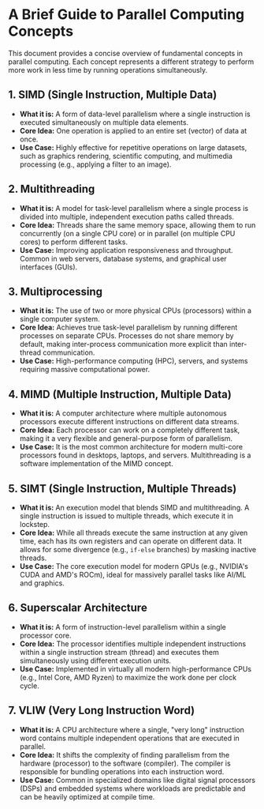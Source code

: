 # A Brief Guide to Parallel Computing Concepts

This document provides a concise overview of fundamental concepts in parallel computing. Each concept represents a different strategy to perform more work in less time by running operations simultaneously.

## 1. SIMD (Single Instruction, Multiple Data)

- **What it is:** A form of data-level parallelism where a single instruction is executed simultaneously on multiple data elements.
- **Core Idea:** One operation is applied to an entire set (vector) of data at once.
- **Use Case:** Highly effective for repetitive operations on large datasets, such as graphics rendering, scientific computing, and multimedia processing (e.g., applying a filter to an image).

## 2. Multithreading

- **What it is:** A model for task-level parallelism where a single process is divided into multiple, independent execution paths called threads.
- **Core Idea:** Threads share the same memory space, allowing them to run concurrently (on a single CPU core) or in parallel (on multiple CPU cores) to perform different tasks.
- **Use Case:** Improving application responsiveness and throughput. Common in web servers, database systems, and graphical user interfaces (GUIs).

## 3. Multiprocessing

- **What it is:** The use of two or more physical CPUs (processors) within a single computer system.
- **Core Idea:** Achieves true task-level parallelism by running different processes on separate CPUs. Processes do not share memory by default, making inter-process communication more explicit than inter-thread communication.
- **Use Case:** High-performance computing (HPC), servers, and systems requiring massive computational power.

## 4. MIMD (Multiple Instruction, Multiple Data)

- **What it is:** A computer architecture where multiple autonomous processors execute different instructions on different data streams.
- **Core Idea:** Each processor can work on a completely different task, making it a very flexible and general-purpose form of parallelism.
- **Use Case:** It is the most common architecture for modern multi-core processors found in desktops, laptops, and servers. Multithreading is a software implementation of the MIMD concept.

## 5. SIMT (Single Instruction, Multiple Threads)

- **What it is:** An execution model that blends SIMD and multithreading. A single instruction is issued to multiple threads, which execute it in lockstep.
- **Core Idea:** While all threads execute the same instruction at any given time, each has its own registers and can operate on different data. It allows for some divergence (e.g., `if-else` branches) by masking inactive threads.
- **Use Case:** The core execution model for modern GPUs (e.g., NVIDIA's CUDA and AMD's ROCm), ideal for massively parallel tasks like AI/ML and graphics.

## 6. Superscalar Architecture

- **What it is:** A form of instruction-level parallelism within a single processor core.
- **Core Idea:** The processor identifies multiple independent instructions within a single instruction stream (thread) and executes them simultaneously using different execution units.
- **Use Case:** Implemented in virtually all modern high-performance CPUs (e.g., Intel Core, AMD Ryzen) to maximize the work done per clock cycle.

## 7. VLIW (Very Long Instruction Word)

- **What it is:** A CPU architecture where a single, "very long" instruction word contains multiple independent operations that are executed in parallel.
- **Core Idea:** It shifts the complexity of finding parallelism from the hardware (processor) to the software (compiler). The compiler is responsible for bundling operations into each instruction word.
- **Use Case:** Common in specialized domains like digital signal processors (DSPs) and embedded systems where workloads are predictable and can be heavily optimized at compile time.
